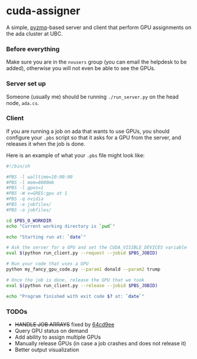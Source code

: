 # cuda-assigner

A simple, [pyzmq](https://github.com/zeromq/pyzmq)-based server and client that perform GPU assignments on the ada cluster at UBC.

### Before everything

Make sure you are in the `nvusers` group (you can email the helpdesk to be added), otherwise you will not even be able to see the GPUs.

### Server set up

Someone (usually me) should be running `./run_server.py` on the head node, `ada.cs`.

### Client

If you are running a job on ada that wants to use GPUs, you should configure your `.pbs` script so that it asks for a GPU from the server, and releases it when the job is done.

Here is an example of what your `.pbs` file might look like:

```bash
#!/bin/sh

#PBS -l walltime=10:00:00
#PBS -l mem=8000mb
#PBS -l gpus=1
#PBS -W x=GRES:gpu at 1
#PBS -q nvidia
#PBS -e jobfiles/
#PBS -o jobfiles/

cd $PBS_O_WORKDIR
echo "Current working directory is `pwd`"

echo "Starting run at: `date`"

# Ask the server for a GPU and set the CUDA_VISIBLE_DEVICES variable
eval $(python run_client.py --request --jobid $PBS_JOBID)

# Run your code that uses a GPU
python my_fancy_gpu_code.py --param1 donald --param2 trump

# Once the job is done, release the GPU that we took
eval $(python run_client.py --release --jobid $PBS_JOBID)

echo "Program finished with exit code $? at: `date`"
```

### TODOs

* ~~HANDLE JOB ARRAYS~~ fixed by [64cd9ee](https://github.com/una-dinosauria/cuda-assigner/commit/64cd9ee6d0d6182b5ba589e3e32b29e5714dff93)
* Query GPU status on demand
* Add ability to assign multiple GPUs
* Manually release GPUs (in case a job crashes and does not release it)
* Better output visualization
